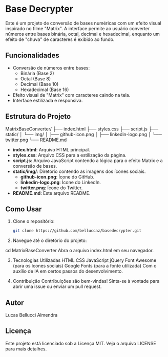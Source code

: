 # Base Decrypter

Este é um projeto de conversão de bases numéricas com um efeito visual inspirado no filme "Matrix". A interface permite ao usuário converter números entre bases binária, octal, decimal e hexadecimal, enquanto um efeito de "chuva" de caracteres é exibido ao fundo.

## Funcionalidades

- Conversão de números entre bases:
  - Binária (Base 2)
  - Octal (Base 8)
  - Decimal (Base 10)
  - Hexadecimal (Base 16)
- Efeito visual de "Matrix" com caracteres caindo na tela.
- Interface estilizada e responsiva.

## Estrutura do Projeto

MatrixBaseConverter/
├── index.html
├── styles.css
├── script.js
├── static/
│ └── img/
│ ├── github-icon.png
│ ├── linkedin-logo.png
│ └── twitter.png
└── README.md

- **index.html**: Arquivo HTML principal.
- **styles.css**: Arquivo CSS para a estilização da página.
- **script.js**: Arquivo JavaScript contendo a lógica para o efeito Matrix e a conversão de bases.
- **static/img/**: Diretório contendo as imagens dos ícones sociais.
  - **github-icon.png**: Ícone do GitHub.
  - **linkedin-logo.png**: Ícone do LinkedIn.
  - **twitter.png**: Ícone do Twitter.
- **README.md**: Este arquivo README.

## Como Usar

1. Clone o repositório:
   ```bash
   git clone https://github.com/belluccaz/basedecrypter.git

2.  Navegue até o diretório do projeto:

cd MatrixBaseConverter
Abra o arquivo index.html em seu navegador.

3. Tecnologias Utilizadas
HTML
CSS
JavaScript
jQuery
Font Awesome (para os ícones sociais)
Google Fonts (para a fonte utilizada)
Com o auxílio de IA em certos passos do desenvolvimento.

5. Contribuição
Contribuições são bem-vindas! Sinta-se à vontade para abrir uma issue ou enviar um pull request.

## Autor
Lucas Bellucci Almendra

## Licença
Este projeto está licenciado sob a Licença MIT. Veja o arquivo LICENSE para mais detalhes.
